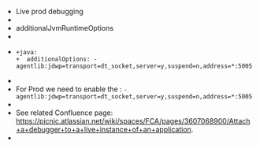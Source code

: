 - Live prod debugging
-
- additionalJvmRuntimeOptions
-
- ```
  +java:
  +  additionalOptions: -agentlib:jdwp=transport=dt_socket,server=y,suspend=n,address=*:50050
  
  ```
-
- For Prod we need to enable the :
  `-agentlib:jdwp=transport=dt_socket,server=y,suspend=n,address=*:5005`
-
- See related Confluence page: https://picnic.atlassian.net/wiki/spaces/FCA/pages/3607068900/Attach+a+debugger+to+a+live+instance+of+an+application.
-